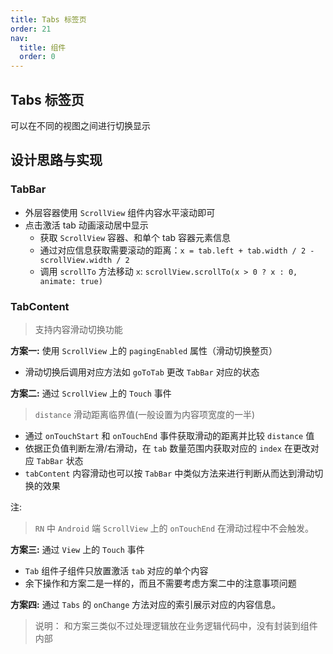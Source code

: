 ```yaml
---
title: Tabs 标签页
order: 21
nav:
  title: 组件
  order: 0
---
```


## Tabs 标签页

可以在不同的视图之间进行切换显示

## 设计思路与实现

### TabBar

- 外层容器使用 `ScrollView` 组件内容水平滚动即可
- 点击激活 tab 动画滚动居中显示
  - 获取 `ScrollView` 容器、和单个 tab 容器元素信息
  - 通过对应信息获取需要滚动的距离：`x = tab.left + tab.width / 2 - scrollView.width / 2`
  - 调用 `scrollTo` 方法移动 `x`: `scrollView.scrollTo(x > 0 ? x : 0, animate: true)`

### TabContent

> 支持内容滑动切换功能

**方案一:**
使用 `ScrollView` 上的 `pagingEnabled` 属性（滑动切换整页）

- 滑动切换后调用对应方法如 `goToTab` 更改 `TabBar` 对应的状态

**方案二:**
通过 `ScrollView` 上的 `Touch` 事件

> `distance` 滑动距离临界值(一般设置为内容项宽度的一半)

- 通过 `onTouchStart` 和 `onTouchEnd` 事件获取滑动的距离并比较 `distance` 值
- 依据正负值判断左滑/右滑动，在 `tab` 数量范围内获取对应的 `index` 在更改对应 `TabBar` 状态
- `tabContent` 内容滑动也可以按 `TabBar` 中类似方法来进行判断从而达到滑动切换的效果

注:

> `RN` 中 `Android` 端 `ScrollView` 上的 `onTouchEnd` 在滑动过程中不会触发。

**方案三:**
通过 `View` 上的 `Touch` 事件

- `Tab` 组件子组件只放置激活 `tab` 对应的单个内容
- 余下操作和方案二是一样的，而且不需要考虑方案二中的注意事项问题

**方案四:**
通过 `Tabs` 的 `onChange` 方法对应的索引展示对应的内容信息。

> 说明： 和方案三类似不过处理逻辑放在业务逻辑代码中，没有封装到组件内部
